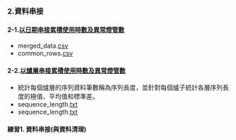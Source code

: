### 2.資料串接
#### 2-1.[以日期串接累積使用時數及異常燈管數](https://chat.openai.com/share/d7a35d4a-451d-4ac6-b1cf-a68fb3f37717)
* merged_data.[csv](https://github.com/FelixWuYH/IMBD2023training/blob/main/2.資料串接/merged_data.csv)
* common_rows.[csv](https://github.com/FelixWuYH/IMBD2023training/blob/main/2.資料串接/common_rows.csv)
#### 2-2.[以爐層串接累積使用時數及異常燈管數](https://chat.openai.com/share/d7a35d4a-451d-4ac6-b1cf-a68fb3f37717)
* 統計每個爐層的序列資料筆數稱為序列長度，並針對每個爐子統計各層序列長度的極值、平均值和標準差。
* sequence_length.[txt](https://github.com/FelixWuYH/IMBD2023training/blob/main/2.資料串接/sequence_length.txt)
* sequence_length.[txt](https://github.com/FelixWuYH/IMBD2023training/blob/main/2.資料串接/oven_stats.txt)
#### 練習1. 資料串接(與資料清理)
